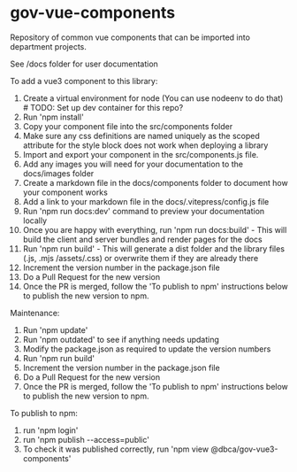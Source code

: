 # gov-vue-components
Repository of common vue components that can be imported into department projects.

See /docs folder for user documentation

To add a vue3 component to this library:

01. Create a virtual environment for node (You can use nodeenv to do that) # TODO: Set up dev container for this repo?
02. Run 'npm install'
03. Copy your component file into the src/components folder
04. Make sure any css definitions are named uniquely as the scoped attribute for the style block does not work when deploying a library
05. Import and export your component in the src/components.js file.
06. Add any images you will need for your documentation to the docs/images folder
07. Create a markdown file in the docs/components folder to document how your component works
08. Add a link to your markdown file in the docs/.vitepress/config.js file
09. Run 'npm run docs:dev' command to preview your documentation locally
10. Once you are happy with everything, run 'npm run docs:build' - This will build the client and server bundles and render pages for the docs
11. Run 'npm run build' - This will generate a dist folder and the library files (.js, .mjs /assets/.css) or overwrite them if they are already there
12. Increment the version number in the package.json file
13. Do a Pull Request for the new version
14. Once the PR is merged, follow the 'To publish to npm' instructions below to publish the new version to npm.

Maintenance:

01. Run 'npm update'
02. Run 'npm outdated' to see if anything needs updating
03. Modify the package.json as required to update the version numbers
04. Run 'npm run build'
05. Increment the version number in the package.json file
06. Do a Pull Request for the new version
07. Once the PR is merged, follow the 'To publish to npm' instructions below to publish the new version to npm.

To publish to npm:

01. run 'npm login'
02. run 'npm publish --access=public'
03. To check it was published correctly, run 'npm view @dbca/gov-vue3-components'